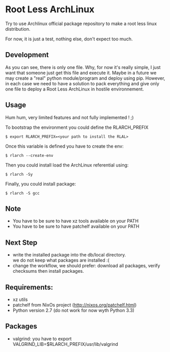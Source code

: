 Root Less ArchLinux
===================

Try to use Archlinux official package repository to make a root less linux distribution.

For now, it is just a test, nothing else, don't expect too much.

Development
-----------
As you can see, there is only one file. Why, for now it's really simple, I just want
that someone just get this file and execute it. Maybe in a future we may create a "real"
python module/program and deploy using pip. However, in each case we need to have a solution
to pack everything and give only one file to deploy a Root Less ArchLinux in hostile environnement.

Usage
-----
Hum hum, very limited features and not fully implemented ! ;)

To bootstrap the environment you could define the RLARCH_PREFIX

	$ export RLARCH_PREFIX=<your path to install the RLAL>

Once this variable is defined you have to create the env:
    
    $ rlarch --create-env

Then you could install load the ArchLinux referential using:

	$ rlarch -Sy

Finally, you could install package:

	$ rlarch -S gcc

Note
----
* You have to be sure to have xz tools available on your PATH
* You have to be sure to have patchelf available on your PATH

Next Step
---------
* write the installed package into the db/local directory.  
  we do not keep what packages are installed :(
* change the workflow, we should prefer: download all packages, verify checksums then install packages.

Requirements:
-------------
* xz utils
* patchelf from NixOs project (http://nixos.org/patchelf.html)
* Python version 2.7 (do not work for now wyth Python 3.3)

Packages
--------
* valgrind: you have to export  VALGRIND_LIB=$RLARCH_PREFIX/usr/lib/valgrind
